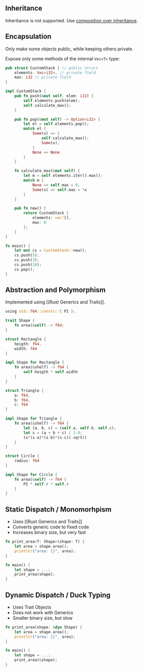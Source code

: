 ## Inheritance

Inheritance is not supported. Use [composition over inheritance](https://en.wikipedia.org/wiki/Composition_over_inheritance).

## Encapsulation

Only make some objects public, while keeping others private.

Expose only some methods of the internal `Vec<T>` type:
```rust
pub struct CustomStack { // public struct
    elements: Vec<i32>, // private field
    max: i32 // private field
}

impl CustomStack {
    pub fn push(&mut self, elem: i32) {
        self.elements.push(elem);
        self.calculate_max();
    }

    pub fn pop(&mut self) -> Option<i32> {
        let el = self.elements.pop();
        match el {
            Some(x) => {
                self.calculate_max();
                Some(x);
            }
            None => None
        }
    }

    fn calculate_max(&mut self) {
        let m = self.elements.iter().max();
        match m {
	        None => self.max = 0,
	        Some(x) => self.max = *x
        }
    }

    pub fn new() {
        return CustomStack {
            elements: vec![],
            max: 0
        };
    }
}

fn main() {
    let mut cs = CustomStack::new();
    cs.push(5);
    cs.push(3);
    cs.push(10);
    cs.pop();
}
```

## Abstraction and Polymorphism

Implemented using [[Rust Generics and Traits]].

```rust
using std::f64::consts::{ PI };

trait Shape {
    fn area(&self) -> f64;
}

struct Rectangle {
    heigth: f64,
    width: f64
}

impl Shape for Rectangle {
    fn area(&shelf) -> f64 {
        self.heigth * self.width
    }
}

struct Triangle {
    a: f64,
    b: f64,
    c: f64
}

impl Shape for Triangle {
    fn area(&shelf) -> f64 {
        let (a, b, c) = (self.a, self.b, self.c);
        let s = (a + b + c) / 2.0;
        (s*(s-a)*(s-b)*(s-c)).sqrt()
    }
}

struct Circle {
    radius: f64
}

impl Shape for Circle {
    fn area(&self) -> f64 {
        PI * self.r * self.r
    }
}
```

## Static Dispatch / Monomorhpism

- Uses [[Rust Generics and Traits]]
- Converts generic code to fixed code
- Increases binary size, but very fast

```rust
fn print_area<T: Shape>(shape: T) {
    let area = shape.area();
    println!("area: {}", area);
}

fn main() {
    let shape = ...;
    print_area(shape);
}
```

## Dynamic Dispatch / Duck Typing

- Uses Trait Objects
- Does not work with Generics
- Smaller binary size, but slow

```rust
fn print_area(shape: &dyn Shape) {
    let area = shape.area();
    println!("area: {}", area);
}

fn main() {
    let shape = ...;
    print_area(&shape);
}
```
